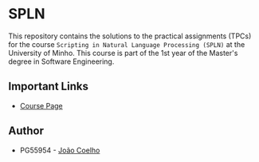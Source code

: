 # SPLN

This repository contains the solutions to the practical assignments (TPCs) for the course `Scripting in Natural Language Processing (SPLN)` at the University of Minho. This course is part of the 1st year of the Master's degree in Software Engineering.

## Important Links

- [Course Page](https://natura.di.uminho.pt/~jj/spln2425/)

## Author
- PG55954 - [João Coelho](https://github.com/JoaoCoelho2003)